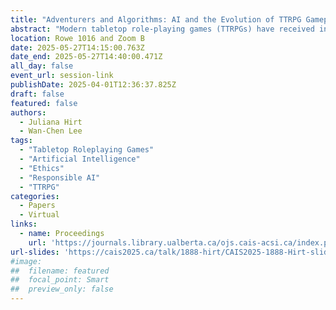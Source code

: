 ```yaml
---
title: "Adventurers and Algorithms: AI and the Evolution of TTRPG Gameplay"
abstract: "Modern tabletop role-playing games (TTRPGs) have received increasing attention in library and educational contexts due to their ability to serve as an alternative experiential learning opportunity. However, common TTRPG safety frameworks lack consideration for the adoption and impact of AI tools. To address this gap, this study employs a qualitative approach to explore how AI tools are used in TTRPGs and players’ concerns related to fairness, bias, and safety. The findings aim to aid the development of more comprehensive safety frameworks for AI-integrated TTRPG experiences."
location: Rowe 1016 and Zoom B
date: 2025-05-27T14:15:00.763Z
date_end: 2025-05-27T14:40:00.471Z
all_day: false
event_url: session-link
publishDate: 2025-04-01T12:36:37.825Z
draft: false
featured: false
authors:
  - Juliana Hirt
  - Wan-Chen Lee
tags:
  - "Tabletop Roleplaying Games"
  - "Artificial Intelligence"
  - "Ethics"
  - "Responsible AI"
  - "TTRPG"
categories:
  - Papers
  - Virtual
links:
  - name: Proceedings
    url: 'https://journals.library.ualberta.ca/ojs.cais-acsi.ca/index.php/cais-asci/article/view/1888'
url-slides: 'https://cais2025.ca/talk/1888-hirt/CAIS2025-1888-Hirt-slides.pdf'
#image:
##  filename: featured
##  focal_point: Smart
##  preview_only: false
---
```

